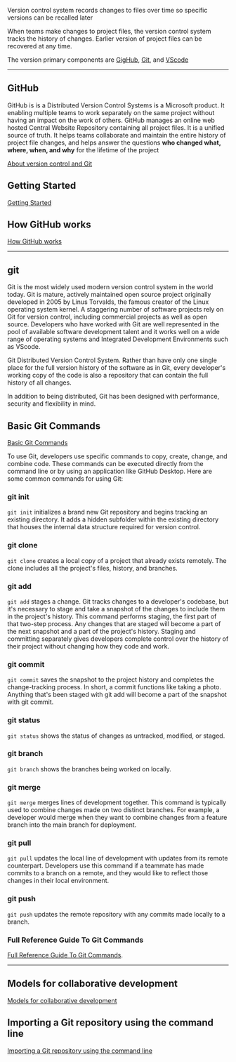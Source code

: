 

Version control system records changes to files  over time so specific versions can be recalled later

When teams make changes to project files, the version control system tracks the history of changes. Earlier version of project files can be recovered at any time.

The version primary components are [GigHub](#GitHub), [Git](#git), and [VScode](vscode.md)

---

## GitHub

GitHub is is a Distributed Version Control Systems is a Microsoft product. It enabling multiple teams to work separately on the same project without having an impact on the work of others. GitHub manages an online web hosted Central Website Repository containing all project files. It is a unified source of truth. It helps teams collaborate and maintain the entire history of project file changes, and helps answer the questions **who changed what, where, when, and why** for the lifetime of the project

[About version control and Git](https://docs.github.com/en/get-started/using-git/about-git#about-version-control-and-git)


## Getting Started

[Getting Started](https://docs.github.com/en/get-started/using-git/about-git#about-version-control-and-git)

## How GitHub works

[How GitHub works](https://docs.github.com/en/get-started/using-git/about-git#how-github-works)

---

## git

Git is the most widely used modern version control system in the world today. Git is mature, actively maintained open source project originally developed in 2005 by Linus Torvalds, the famous creator of the Linux operating system kernel. A staggering number of software projects rely on Git for version control, including commercial projects as well as open source. Developers who have worked with Git are well represented in the pool of available software development talent and it works well on a wide range of operating systems and Integrated Development Environments such as VScode.

Git Distributed Version Control System. Rather than have only one single place for the full version history of the software as in Git, every developer's working copy of the code is also a repository that can contain the full history of all changes.

In addition to being distributed, Git has been designed with performance, security and flexibility in mind.

## Basic Git Commands

[Basic Git Commands](https://docs.github.com/en/get-started/using-git/about-git#basic-git-commands)

To use Git, developers use specific commands to copy, create, change, and combine code. These commands can be executed directly from the command line or by using an application like GitHub Desktop. Here are some common commands for using Git:

### git init

`git init` initializes a brand new Git repository and begins tracking an existing directory. It adds a hidden subfolder within the existing directory that houses the internal data structure required for version control.

### git clone

`git clone` creates a local copy of a project that already exists remotely. The clone includes all the project's files, history, and branches.

### git add

`git add` stages a change. Git tracks changes to a developer's codebase, but it's necessary to stage and take a snapshot of the changes to include them in the project's history. This command performs staging, the first part of that two-step process. Any changes that are staged will become a part of the next snapshot and a part of the project's history. Staging and committing separately gives developers complete control over the history of their project without changing how they code and work.

### git commit

`git commit` saves the snapshot to the project history and completes the change-tracking process. In short, a commit functions like taking a photo. Anything that's been staged with git add will become a part of the snapshot with git commit.

### git status

`git status` shows the status of changes as untracked, modified, or staged.

### git branch

`git branch` shows the branches being worked on locally.

### git merge

`git merge` merges lines of development together. This command is typically used to combine changes made on two distinct branches. For example, a developer would merge when they want to combine changes from a feature branch into the main branch for deployment.

### git pull

`git pull` updates the local line of development with updates from its remote counterpart. Developers use this command if a teammate has made commits to a branch on a remote, and they would like to reflect those changes in their local environment.

### git push

`git push` updates the remote repository with any commits made locally to a branch.

### Full Reference Guide To Git Commands

[Full Reference Guide To Git Commands](https://git-scm.com/docs).

---

## Models for collaborative development

[Models for collaborative development](https://docs.github.com/en/get-started/using-git/about-git#models-for-collaborative-development)

## Importing a Git repository using the command line

[Importing a Git repository using the command line](https://docs.github.com/en/get-started/importing-your-projects-to-github/importing-source-code-to-github/importing-a-git-repository-using-the-command-line)


